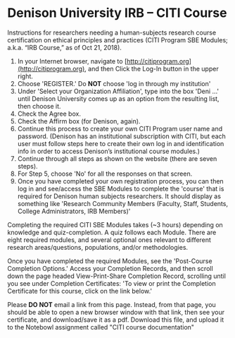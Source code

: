 # Denison University IRB – CITI Course

Instructions for researchers needing a human-subjects research course certification on ethical principles and practices (CITI Program SBE Modules; a.k.a. “IRB Course,” as of Oct 21, 2018).

1. In your Internet browser, navigate to [http://citiprogram.org](http://citiprogram.org), and then Click the Log-In button in the upper right.
2. Choose 'REGISTER.' Do __NOT__ choose 'log in through my institution'
3. Under 'Select your Organization Affiliation', type into the box 'Deni ...' until Denison University comes up as an option from the resulting list, then choose it.
4. Check the Agree box.
5. Check the Affirm box (for Denison, again).
6. Continue this process to create your own CITI Program user name and password. (Denison has an institutional subscription with CITI, but each user must follow steps here to create their own log in and identification info in  order to access Denison’s institutional course modules.)
7. Continue through all steps as shown on the website (there are seven steps).
8. For Step 5, choose 'No' for all the responses on that screen.
9. Once you have completed your own registration process, you can then log in and see/access the SBE Modules to complete the 'course' that is required for Denison human subjects researchers. It should display as something like 'Research Community Members (Faculty, Staff, Students, College Administrators, IRB Members)'

Completing the required CITI SBE Modules takes (~3 hours) depending on knowledge and quiz-completion. A quiz follows each Module. There are eight required modules, and several optional ones relevant to different research areas/questions, populations, and/or methodologies.

Once you have completed the required Modules, see the 'Post-Course Completion Options.' Access your Completion Records, and then scroll down the page headed View-Print-Share Completion Record, scrolling until you see under Completion Certificates: 'To view or print the Completion Certificate for this course, click on the link below.'

Please __DO NOT__ email a link from this page. Instead, from that page, you should be able to open a new browser window with that link, then see your certificate, and
download/save it as a pdf. Download this file, and upload it to the Notebowl assignment called "CITI course documentation"

